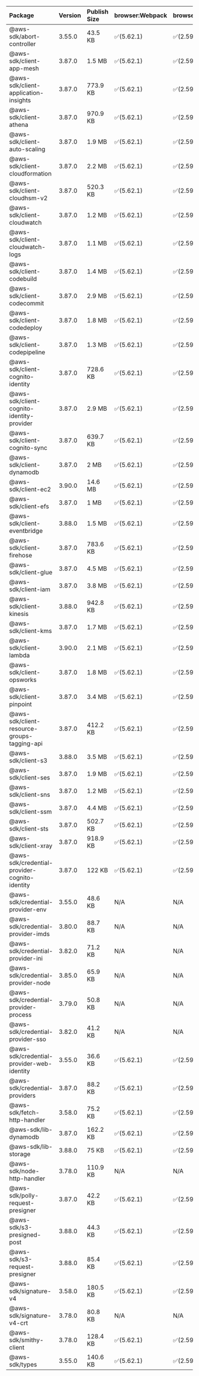 | Package | Version | Publish Size | browser:Webpack | browser:Rollup | browser:EsBuild |
| :------ | :------ | :----------- | :------ | :----- | :------- |
|@aws-sdk/abort-controller|3.55.0|43.5 KB|✅(5.62.1)|✅(2.59.0)|✅(0.13.12)|
|@aws-sdk/client-app-mesh|3.87.0|1.5 MB|✅(5.62.1)|✅(2.59.0)|✅(0.13.12)|
|@aws-sdk/client-application-insights|3.87.0|773.9 KB|✅(5.62.1)|✅(2.59.0)|✅(0.13.12)|
|@aws-sdk/client-athena|3.87.0|970.9 KB|✅(5.62.1)|✅(2.59.0)|✅(0.13.12)|
|@aws-sdk/client-auto-scaling|3.87.0|1.9 MB|✅(5.62.1)|✅(2.59.0)|✅(0.13.12)|
|@aws-sdk/client-cloudformation|3.87.0|2.2 MB|✅(5.62.1)|✅(2.59.0)|✅(0.13.12)|
|@aws-sdk/client-cloudhsm-v2|3.87.0|520.3 KB|✅(5.62.1)|✅(2.59.0)|✅(0.13.12)|
|@aws-sdk/client-cloudwatch|3.87.0|1.2 MB|✅(5.62.1)|✅(2.59.0)|✅(0.13.12)|
|@aws-sdk/client-cloudwatch-logs|3.87.0|1.1 MB|✅(5.62.1)|✅(2.59.0)|✅(0.13.12)|
|@aws-sdk/client-codebuild|3.87.0|1.4 MB|✅(5.62.1)|✅(2.59.0)|✅(0.13.12)|
|@aws-sdk/client-codecommit|3.87.0|2.9 MB|✅(5.62.1)|✅(2.59.0)|✅(0.13.12)|
|@aws-sdk/client-codedeploy|3.87.0|1.8 MB|✅(5.62.1)|✅(2.59.0)|✅(0.13.12)|
|@aws-sdk/client-codepipeline|3.87.0|1.3 MB|✅(5.62.1)|✅(2.59.0)|✅(0.13.12)|
|@aws-sdk/client-cognito-identity|3.87.0|728.6 KB|✅(5.62.1)|✅(2.59.0)|✅(0.13.12)|
|@aws-sdk/client-cognito-identity-provider|3.87.0|2.9 MB|✅(5.62.1)|✅(2.59.0)|✅(0.13.12)|
|@aws-sdk/client-cognito-sync|3.87.0|639.7 KB|✅(5.62.1)|✅(2.59.0)|✅(0.13.12)|
|@aws-sdk/client-dynamodb|3.87.0|2 MB|✅(5.62.1)|✅(2.59.0)|✅(0.13.12)|
|@aws-sdk/client-ec2|3.90.0|14.6 MB|✅(5.62.1)|✅(2.59.0)|✅(0.13.12)|
|@aws-sdk/client-efs|3.87.0|1 MB|✅(5.62.1)|✅(2.59.0)|✅(0.13.12)|
|@aws-sdk/client-eventbridge|3.88.0|1.5 MB|✅(5.62.1)|✅(2.59.0)|✅(0.13.12)|
|@aws-sdk/client-firehose|3.87.0|783.6 KB|✅(5.62.1)|✅(2.59.0)|✅(0.13.12)|
|@aws-sdk/client-glue|3.87.0|4.5 MB|✅(5.62.1)|✅(2.59.0)|✅(0.13.12)|
|@aws-sdk/client-iam|3.87.0|3.8 MB|✅(5.62.1)|✅(2.59.0)|✅(0.13.12)|
|@aws-sdk/client-kinesis|3.88.0|942.8 KB|✅(5.62.1)|✅(2.59.0)|✅(0.13.12)|
|@aws-sdk/client-kms|3.87.0|1.7 MB|✅(5.62.1)|✅(2.59.0)|✅(0.13.12)|
|@aws-sdk/client-lambda|3.90.0|2.1 MB|✅(5.62.1)|✅(2.59.0)|✅(0.13.12)|
|@aws-sdk/client-opsworks|3.87.0|1.8 MB|✅(5.62.1)|✅(2.59.0)|✅(0.13.12)|
|@aws-sdk/client-pinpoint|3.87.0|3.4 MB|✅(5.62.1)|✅(2.59.0)|✅(0.13.12)|
|@aws-sdk/client-resource-groups-tagging-api|3.87.0|412.2 KB|✅(5.62.1)|✅(2.59.0)|✅(0.13.12)|
|@aws-sdk/client-s3|3.88.0|3.5 MB|✅(5.62.1)|✅(2.59.0)|✅(0.13.12)|
|@aws-sdk/client-ses|3.87.0|1.9 MB|✅(5.62.1)|✅(2.59.0)|✅(0.13.12)|
|@aws-sdk/client-sns|3.87.0|1.2 MB|✅(5.62.1)|✅(2.59.0)|✅(0.13.12)|
|@aws-sdk/client-ssm|3.87.0|4.4 MB|✅(5.62.1)|✅(2.59.0)|✅(0.13.12)|
|@aws-sdk/client-sts|3.87.0|502.7 KB|✅(5.62.1)|✅(2.59.0)|✅(0.13.12)|
|@aws-sdk/client-xray|3.87.0|918.9 KB|✅(5.62.1)|✅(2.59.0)|✅(0.13.12)|
|@aws-sdk/credential-provider-cognito-identity|3.87.0|122 KB|✅(5.62.1)|✅(2.59.0)|✅(0.13.12)|
|@aws-sdk/credential-provider-env|3.55.0|48.6 KB|N/A|N/A|N/A|
|@aws-sdk/credential-provider-imds|3.80.0|88.7 KB|N/A|N/A|N/A|
|@aws-sdk/credential-provider-ini|3.82.0|71.2 KB|N/A|N/A|N/A|
|@aws-sdk/credential-provider-node|3.85.0|65.9 KB|N/A|N/A|N/A|
|@aws-sdk/credential-provider-process|3.79.0|50.8 KB|N/A|N/A|N/A|
|@aws-sdk/credential-provider-sso|3.82.0|41.2 KB|N/A|N/A|N/A|
|@aws-sdk/credential-provider-web-identity|3.55.0|36.6 KB|✅(5.62.1)|✅(2.59.0)|✅(0.13.12)|
|@aws-sdk/credential-providers|3.87.0|88.2 KB|✅(5.62.1)|✅(2.59.0)|✅(0.13.12)|
|@aws-sdk/fetch-http-handler|3.58.0|75.2 KB|✅(5.62.1)|✅(2.59.0)|✅(0.13.12)|
|@aws-sdk/lib-dynamodb|3.87.0|162.2 KB|✅(5.62.1)|✅(2.59.0)|✅(0.13.12)|
|@aws-sdk/lib-storage|3.88.0|75 KB|✅(5.62.1)|✅(2.59.0)|✅(0.13.12)|
|@aws-sdk/node-http-handler|3.78.0|110.9 KB|N/A|N/A|N/A|
|@aws-sdk/polly-request-presigner|3.87.0|42.2 KB|✅(5.62.1)|✅(2.59.0)|✅(0.13.12)|
|@aws-sdk/s3-presigned-post|3.88.0|44.3 KB|✅(5.62.1)|✅(2.59.0)|✅(0.13.12)|
|@aws-sdk/s3-request-presigner|3.88.0|85.4 KB|✅(5.62.1)|✅(2.59.0)|✅(0.13.12)|
|@aws-sdk/signature-v4|3.58.0|180.5 KB|✅(5.62.1)|✅(2.59.0)|✅(0.13.12)|
|@aws-sdk/signature-v4-crt|3.78.0|80.8 KB|N/A|N/A|N/A|
|@aws-sdk/smithy-client|3.78.0|128.4 KB|✅(5.62.1)|✅(2.59.0)|✅(0.13.12)|
|@aws-sdk/types|3.55.0|140.6 KB|✅(5.62.1)|✅(2.59.0)|✅(0.13.12)|
